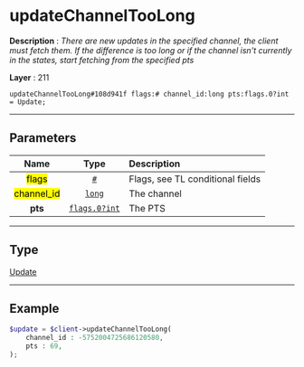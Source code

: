 # updateChannelTooLong

**Description** : *There are new updates in the specified channel, the client must fetch them\.
If the difference is too long or if the channel isn&#039;t currently in the states, start fetching from the specified pts*

**Layer** : 211

```tl
updateChannelTooLong#108d941f flags:# channel_id:long pts:flags.0?int = Update;
```

---

## Parameters

| Name | Type | Description |
| :---: | :---: | :--- |
| <mark>flags</mark> | [`#`](type/#) | Flags, see TL conditional fields |
| <mark>channel_id</mark> | [`long`](type/long) | The channel |
| **pts** | [`flags.0?int`](type/int) | The PTS |

---

## Type

[Update](type/Update)

---

## Example

```php
$update = $client->updateChannelTooLong(
	channel_id : -5752004725686120580,
	pts : 69,
);
```